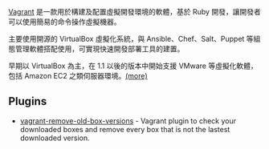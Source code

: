 [Vagrant](https://www.vagrantup.com/) 是一款用於構建及配置虛擬開發環境的軟體，基於 Ruby 開發，讓開發者可以使用簡易的命令操作虛擬機器。

主要使用開源的 VirtualBox 虛擬化系統，與 Ansible、Chef、Salt、Puppet 等組態管理軟體搭配使用，可實現快速開發部署工具的建置。

早期以 VirtualBox 為主，在 1.1 以後的版本中開始支援 VMware 等虛擬化軟體，包括 Amazon EC2 之類伺服器環境。[(more)](https://en.wikipedia.org/wiki/Vagrant_(software))

## Plugins

- [vagrant-remove-old-box-versions](https://github.com/swisnl/vagrant-remove-old-box-versions) - Vagrant plugin to check your downloaded boxes and remove every box that is not the lastest downloaded version.
